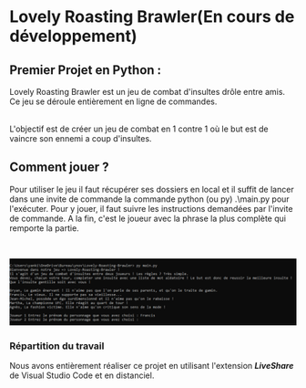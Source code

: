 # Lovely Roasting Brawler(En cours de développement)

## Premier Projet en Python :
Lovely Roasting Brawler est un jeu de combat d'insultes drôle entre amis. Ce jeu se déroule entièrement en ligne de commandes.

<br>
L'objectif est de créer un jeu de combat en 1 contre 1 où le but est de vaincre son ennemi a coup d'insultes.

<br>

## Comment jouer ? 

Pour utiliser le jeu il faut récupérer ses dossiers en local et il suffit de lancer dans une invite de commande la commande python (ou py) .\main.py pour l'exécuter.
Pour y jouer, il faut suivre les instructions demandées par l'invite de commande.
A la fin, c'est le joueur avec la phrase la plus complète qui remporte la partie.

<br>

![image](/img/ProjetPython.png)



### Répartition du travail 

Nous avons entièrement réaliser ce projet en utilisant l'extension _**LiveShare**_ de Visual Studio Code et en distanciel.